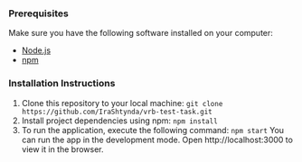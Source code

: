 ### Prerequisites

Make sure you have the following software installed on your computer:

- [Node.js](https://nodejs.org/)
- [npm](https://www.npmjs.com/) 

### Installation Instructions
1. Clone this repository to your local machine: `git clone https://github.com/IraShtynda/vrb-test-task.git`
2. Install project dependencies using npm: `npm install`
3. To run the application, execute the following command: `npm start`
You can run the app in the development mode. Open http://localhost:3000 to view it in the browser.
